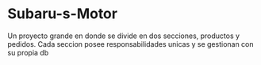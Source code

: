 # Subaru-s-Motor
Un proyecto grande en donde se divide en dos secciones, productos y pedidos. Cada seccion posee responsabilidades unicas y se gestionan con su propia db
